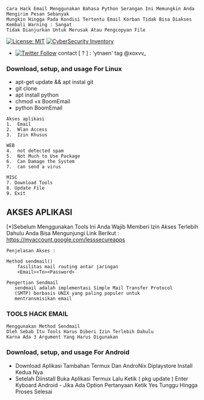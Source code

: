 ```
Cara Hack Email Menggunakan Bahasa Python Serangan Ini Memungkin Anda Mengirim Pesan Sebanyak 
Mungkin Hingga Pada Kondisi Tertentu Email Korban Tidak Bisa Diakses Kembali Warning : Sangat 
Tidak Dianjurkan Untuk Merusak Atau Pengcopyan File
```
[![License: MIT](https://img.shields.io/badge/Check-Youtube-red.svg)](https://youtu.be/JCqup2Vmaz8)
[![CyberSecurity Inventory](https://img.shields.io/badge/Hack-informations-FF5050_flat.svg)](https://youtu.be/JCqup2Vmaz8)

* [![Twitter Follow](https://img.shields.io/twitter/follow/jay_townsend1.svg?style=social&label=Follow)](https://twitter.com/xoxvv_) contact [ ? ] : 'ytnaen' tag @xoxvv_

### Download, setup, and usage For Linux
* apt-get update && apt instal git
* git clone 
* apt install python
* chmod +x BoomEmail
* python BoomEmail
```
Akses aplikasi
1.  Email
2.  Wlan Access
3.  Izin Khusus

WEB
4.  not detected spam
5.  Not Much to Use Package
6.  Can Damage the System
7.  can send a virus

MISC
7. Download Tools
8. Update File
9. Exit
```
## AKSES APLIKASI

[*]Sebelum Menggunakan Tools Ini Anda Wajib Memberi Izin Akses Terlebih Dahulu
Anda Bisa Mengunjungi Link Berikut : https://myaccount.google.com/lesssecureapps

```
Penjelasan Akses :

Method sendmail() 
    fasilitas mail routing antar jaringan
    <Email><To><Password>

Pengertian Sendmail 
   sendmail adalah implementasi Simple Mail Transfer Protocol 
   (SMTP) berbasis UNIX yang paling populer untuk 
   mentransmisikan email
```

### TOOLS HACK EMAIL
```
Menggunakan Method Sendmail
Oleh Sebab Itu Tools Harus Diberi Izin Terlebih Dahulu
Karna Ada 3 Argument Yang Harus Digunakan 
```
### Download, setup, and usage For Android
* Download Aplikasi Tambahan Termux Dan AndroNix Diplaystore 
  Install Kedua Nya
* Setelah Diinstall Buka Aplikasi Termux Lalu Ketik ( pkg update )
  Enter Kyboard Android - Jika Ada Option Pertanyaan Ketik 
  Yes Tunggu Hingga Proses Selesai
  



